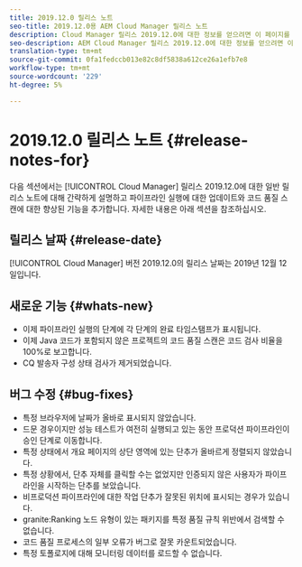 ```yaml
---
title: 2019.12.0 릴리스 노트
seo-title: 2019.12.0용 AEM Cloud Manager 릴리스 노트
description: Cloud Manager 릴리스 2019.12.0에 대한 정보를 얻으려면 이 페이지를 따르십시오.
seo-description: AEM Cloud Manager 릴리스 2019.12.0에 대한 정보를 얻으려면 이 페이지를 따르십시오.
translation-type: tm+mt
source-git-commit: 0fa1fedccb013e82c8df5838a612ce26a1efb7e8
workflow-type: tm+mt
source-wordcount: '229'
ht-degree: 5%

---
```



# 2019.12.0 릴리스 노트 {#release-notes-for}

다음 섹션에서는 [!UICONTROL Cloud Manager] 릴리스 2019.12.0에 대한 일반 릴리스 노트에 대해 간략하게 설명하고 파이프라인 실행에 대한 업데이트와 코드 품질 스캔에 대한 향상된 기능을 추가합니다.
자세한 내용은 아래 섹션을 참조하십시오.

## 릴리스 날짜 {#release-date}

[!UICONTROL Cloud Manager] 버전 2019.12.0의 릴리스 날짜는 2019년 12월 12일입니다.

## 새로운 기능 {#whats-new}

* 이제 파이프라인 실행의 단계에 각 단계의 완료 타임스탬프가 표시됩니다.
* 이제 Java 코드가 포함되지 않은 프로젝트의 코드 품질 스캔은 코드 검사 비율을 100%로 보고합니다.
* CQ 발송자 구성 상태 검사가 제거되었습니다.

## 버그 수정 {#bug-fixes}

* 특정 브라우저에 날짜가 올바로 표시되지 않았습니다.
* 드문 경우이지만 성능 테스트가 여전히 실행되고 있는 동안 프로덕션 파이프라인이 승인 단계로 이동합니다.
* 특정 상태에서 개요 페이지의 상단 영역에 있는 단추가 올바르게 정렬되지 않았습니다.
* 특정 상황에서, 단추 자체를 클릭할 수는 없었지만 인증되지 않은 사용자가 파이프라인을 시작하는 단추를 보았습니다.
* 비프로덕션 파이프라인에 대한 작업 단추가 잘못된 위치에 표시되는 경우가 있습니다.
* granite:Ranking 노드 유형이 있는 패키지를 특정 품질 규칙 위반에서 검색할 수 없습니다.
* 코드 품질 프로세스의 일부 오류가 버그로 잘못 카운트되었습니다.
* 특정 토폴로지에 대해 모니터링 데이터를 로드할 수 없습니다.
